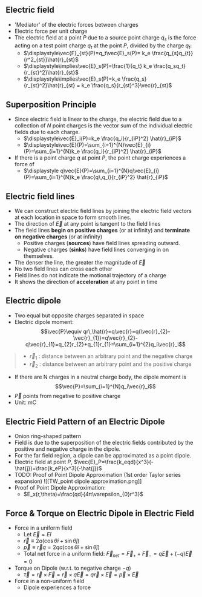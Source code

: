## Electric field
- 'Mediator' of the electric forces between charges
- Electric force per unit charge
- The electric field at a point $P$ due to a source point charge $q_s$ is the force acting on a test point charge $q_t$ at the point $P$, divided by the charge $q_t$:
	- $\displaystyle\vec{F}_{st}(P)=q_t\vec{E}_s(P)= k_e \frac{q_{s}q_{t}}{r^2_{st}}\hat{r}_{st}$
	- $\displaystyle\implies\vec{E}_s(P)=\frac{1}{q_t} k_e \frac{q_sq_t}{r_{st}^2}\hat{r}_{st}$
	- $\displaystyle\implies\vec{E}_s(P)=k_e \frac{q_s}{r_{st}^2}\hat{r}_{st} = k_e \frac{q_s}{r_{st}^3}\vec{r}_{st}$
## Superposition Principle
- Since electric field is linear to the charge, the electric field due to a collection of $N$ point charges is the vector sum of the individual electric fields due to each charge.
	- $\displaystyle\vec{E}_i(P)=k_e \frac{q_i}{r_{iP}^2} \hat{r}_{iP}$
	- $\displaystyle\vec{E}(P)=\sum_{i=1}^{N}\vec{E}_{i}(P)=\sum_{i=1}^{N}k_e \frac{q_i}{r_{iP}^2} \hat{r}_{iP}$
- If there is a point charge $q$ at point $P$, the point charge experiences a force of
	- $\displaystyle q\vec{E}(P)=\sum_{i=1}^{N}q\vec{E}_{i}(P)=\sum_{i=1}^{N}k_e \frac{q\,q_i}{r_{iP}^2} \hat{r}_{iP}$
## Electric field lines
- We can construct electric field lines by joining the electric field vectors at each location in space to form smooth lines.
- The direction of $\vec{E}$ at any point is tangent to the field lines
- The field lines **begin on positive charges** (or at infinity) and **terminate on negative charges** (or at infinity)
	- Positive charges (**sources**) have field lines spreading outward.
	- Negative charges (**sinks**) have field lines converging in on themselves.
- The denser the line, the greater the magnitude of $\vec{E}$
- No two field lines can cross each other
- Field lines do not indicate the motional trajectory of a charge
- It shows the direction of **acceleration** at any point in time
## Electric dipole
- Two equal but opposite charges separated in space
- Electric dipole moment: 
$$\vec{P}\equiv qr\,\hat{r}=q\vec{r}=q(\vec{r}_{2}-\vec{r}_{1})=q\vec{r}_{2}-q\vec{r}_{1}=q_{2}r_{2}+q_{1}r_{1}=\sum_{i=1}^{2}q_i\vec{r}_i$$
> - $\vec{r}_{1}$ : distance between an arbitrary point and the negative charge
> - $\vec{r}_{2}$ : distance between an arbitrary point and the positive charge
- If there are N charges in a neutral charge body, the dipole moment is
$$\vec{P}=\sum_{i=1}^{N}q_i\vec{r}_i$$
- $\vec{P}$ points from negative to positive charge
- Unit: mC
## Electric Field Pattern of an Electric Dipole
- Onion ring-shaped pattern
- Field is due to the superposition of the electric fields contributed by the positive and negative charge in the dipole.
- For the far field region, a dipole can be approximated as a point dipole.
- Electric field at point $P$, $\vec{E}_P=\frac{k_eqd}{x^3}(-\hat{j})=\frac{k_eP}{x^3}(-\hat{j})$
- TODO: Proof of Point Dipole Approximation (1st order Taylor series expansion) ![[TW_point dipole approximation.png]]
- Proof of Point Dipole Approximation:
	- $E_x(r,\theta)=\frac{qd}{4π\varepsilon_{0}r^3}$
## Force & Torque on Electric Dipole in Electric Field
- Force in a uniform field
	- Let $\vec{E}=E\hat{i}$
	- $\vec{r} \equiv 2a (\cos \theta \hat{i}+\sin \theta \hat{j})$
	- $\vec{p}\equiv \vec{r}q=2qa(\cos \theta \hat{i}+\sin \theta \hat{j})$
	- Total net force in a uniform field: $\vec{F}_{net}=\vec{F}_{+}+\vec{F}_{-}=q\vec{E}+(-q)\vec{E}=0$
- Torque on Dipole (w.r.t. to negative charge $-q$)
	- $\vec{\tau}=\vec{r}\times \vec{F}=\vec{r}\times q\vec{E}=q\vec{r}\times \vec{E}=\vec{p}\times \vec{E}$
- Force in a non-uniform field
	- Dipole experiences a force
